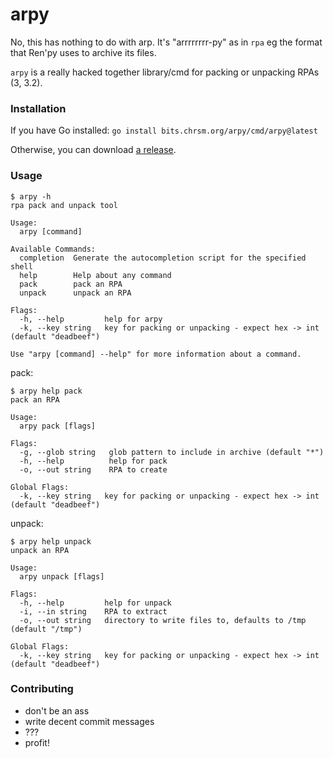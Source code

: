 arpy
===

No, this has nothing to do with arp. It's "arrrrrrrr-py" as in `rpa` eg the format
that Ren'py uses to archive its files.


`arpy` is a really hacked together library/cmd for packing or unpacking RPAs (3, 3.2).


### Installation

If you have Go installed: `go install bits.chrsm.org/arpy/cmd/arpy@latest`

Otherwise, you can download [a release](https://github.com/chrsm/arpy/releases).


### Usage

```
$ arpy -h
rpa pack and unpack tool

Usage:
  arpy [command]

Available Commands:
  completion  Generate the autocompletion script for the specified shell
  help        Help about any command
  pack        pack an RPA
  unpack      unpack an RPA

Flags:
  -h, --help         help for arpy
  -k, --key string   key for packing or unpacking - expect hex -> int (default "deadbeef")

Use "arpy [command] --help" for more information about a command.
```

pack:

```
$ arpy help pack
pack an RPA

Usage:
  arpy pack [flags]

Flags:
  -g, --glob string   glob pattern to include in archive (default "*")
  -h, --help          help for pack
  -o, --out string    RPA to create

Global Flags:
  -k, --key string   key for packing or unpacking - expect hex -> int (default "deadbeef")
```

unpack:

```
$ arpy help unpack
unpack an RPA

Usage:
  arpy unpack [flags]

Flags:
  -h, --help         help for unpack
  -i, --in string    RPA to extract
  -o, --out string   directory to write files to, defaults to /tmp (default "/tmp")

Global Flags:
  -k, --key string   key for packing or unpacking - expect hex -> int (default "deadbeef")
```


### Contributing

- don't be an ass
- write decent commit messages
- ???
- profit!

